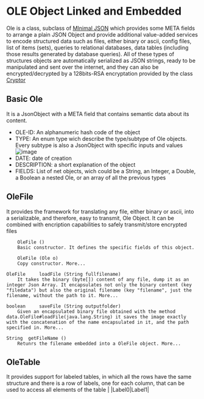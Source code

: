# OLE Object Linked and Embedded
Ole is a class, subclass of [MInimal JSON](https://github.com/ralfstx/minimal-json) which provides some META fields to arrange a plain JSON Object and provide additional value-added services to encode structured data such as files, either binary or ascii, config files, list of items (sets), queries to relational databases, data tables (including those results generated by database queries). All of these types of structures objects are automatically serialized as JSON strings, ready to be manipulated and sent over the internet, and they can also be encrypted/decrypted by a 128bits-RSA encryptation provided by the class [Cryptor](https://github.com/Anatoli-Grishenko/LARVA-Ecosystem/blob/main/Cryptor.md)

## Basic Ole
It is a JsonObject with a META field that contains semantic data about its content.
- OLE-ID: An alphanumeric hash code of the object 
- TYPE: An enum type wich describe the type/subtype of Ole objects. Every subtype is also a JsonObject with specific inputs and values
 ![image](https://user-images.githubusercontent.com/9058636/154640288-e59462e1-e0b9-429b-87a1-02aafbd39896.png)
- DATE: date of creation
- DESCRIPTION: a short explanation of the object
- FIELDS: List of net objects, wich could be a String, an Integer, a Double, a Boolean a nested Ole, or an array of all the previous types


## OleFile
It provides the framework for translating any file, either binary or ascii, into a serializable, and therefore, easy to transmit, Ole Object. It can be combined with encription capabilities to safely transmit/store encrypted files

````
 	OleFile ()
 	Basic constructor. It defines the specific fields of this object.
 
 	OleFile (Ole o)
 	Copy constructor. More...
 
OleFile 	loadFile (String fullfilename)
 	It takes the binary (byte[]) content of any file, dump it as an integer Json Array. It encapsulates not only the binary content (key "filedata") but also the original filename (key "filename", just the filename, without the path to it. More...
 
boolean 	saveFile (String outputfolder)
 	Given an encapsulated binary file obtained with the method data.OleFile#loadFile(java.lang.String) it saves the image exactly with the concatenation of the name encapsulated in it, and the path specified in. More...
 
String 	getFileName ()
 	Retunrs the filename embedded into a OleFile object. More...
````

## OleTable
It provides support for labeled tables, in which all the rows have the same structure and there is a row of labels, one for each column, that can be used to access all elements of the table
| |Label0|Label1|

